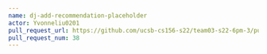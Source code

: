 ```yaml
---
name: dj-add-recommendation-placeholder
actor: Yvonneliu0201
pull_request_url: https://github.com/ucsb-cs156-s22/team03-s22-6pm-3/pull/38
pull_request_num: 38
---
```


